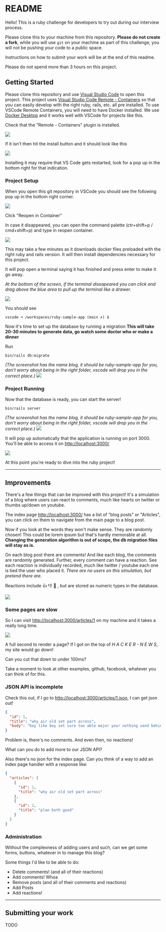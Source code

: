 # README

Hello!
This is a ruby challenge for developers to try out during our interview process.

Please clone this to your machine from this repository.
**Please do not create a fork**, while you will use `git` on your machine as
part of this challenge, you will not be pushing your code to a public space.

Instructions on how to submit your work will be at the end of this readme.

Please do not spend more than 3 hours on this project.

## Getting Started

Please clone this repository and use [Visual Studio Code](https://code.visualstudio.com/) to open this project.
This project uses [Visual Studio Code Remote - Containers](https://code.visualstudio.com/docs/remote/containers) so that you can easily develop with the right ruby, rails, etc. all pre installed.
To use VSCode Remote Containers, you will need to have Docker installed.
We use [Docker Desktop](https://www.docker.com/products/docker-desktop) and it works well with VSCode for projects like this.

Check that the "Remote - Containers" plugin is installed.

![](/readme/plugin.png)

If it isn't then hit the install button and it should look like this

![](/readme/installed.png)

Installing it may require that VS Code gets restarted, look for a pop up in the bottom right for that indication.

### Project Setup

When you open this git repository in VSCode you should see the following pop up in the bottom right corner.

![](/readme/reopen.png)

Click "Reopen in Container"

In case it disappeared, you can open the command palette (ctr+shift+p / cmd+shift+p) and type in reopen container.

![](/readme/reopen-menu.png)

This may take a few minutes as it downloads docker files preloaded with the right ruby and rails version.
It will then install dependencies necessary for this project.

It will pop open a terminal saying it has finished and press enter to make it go away.

_At the bottom of the screen, if the terminal dissapeared you can click and drag above the blue area to pull up the terminal like a drawer._

![](/readme/drawer.png)

You should see 
```
vscode ➜ /workspaces/ruby-sample-app (main ✗) $ 
```

Now it's time to set up the database by running a migration 
**This will take 20-30 minutes to generate data, go watch some doctor who or make a dinner**

Run 
```
bin/rails db:migrate
```

_(The screenshot has the name blog, it should be ruby-sample-app for you, don't worry about being in the right folder, vscode will drop you in the correct place.)_
![](/readme/migration.png)

### Project Running

Now that the database is ready, you can start the server!

```
bin/rails server
```

_(The screenshot has the name blog, it should be ruby-sample-app for you, don't worry about being in the right folder, vscode will drop you in the correct place.)_
![](/readme/running.png)

It will pop up automatically that the application is running on port 3000.
You'll be able to access it on [http://localhost:3000/]()

![](/readme/server.png)

At this point you're ready to dive into the ruby project!

-----

## Improvements

There's a few things that can be improved with this project!
It's a simulation of a blog where users can react to comments, much like hearts on twitter or thumbs up/down on youtube.

The index page [http://localhost:3000/]() has a list of "blog posts" or "Articles", you can click on them to navigate from the main page to a blog post.

Now if you look at the words they won't make sense. They are randomly chosen!
This could be lorem ipsum but that's hardly memorable at all.
**Changing the generation algorithm is out of scope, the db migration files will stay as is.**

On each blog post there are comments!
And like each blog, the comments are randomly generated.
Further, every comment can have a reaction.
See each reaction is individually recorded, much like twitter / youtube each one is tied the user who placed it.
_There are no users on this simulation, but pretend there are._

Reactions include 👍 👎 🧡 , but are stored as numeric types in the database.

![](/readme/comments.png)

### Some pages are slow

So I can visit [http://localhost:3000/articles/1]() on my machine and it takes a really long time.

![](/readme/slow.png)

A full second to render a page?
If I got on the top of _H A C K E R - N E W S_, my site would go down!

Can you cut that down to under 100ms?

Take a moment to look at other examples, github, facebook, whatever you can think of for this.

### JSON API is incomplete

Check this out, if I go to [http://localhost:3000/articles/1.json](), I can get json out!

```json
{
  "id": 1,
  "title": "why air old set part across",
  "body": "boy like boy set sure too able major your nothing send behind only problem today"
}
```

Problem is, there's no comments.
And even then, no reactions!

What can you do to add more to our JSON API?

Also there's no json for the index page.
Can you think of a way to add an index page handler with a response like:

```json
{
  "articles": [
    {
      "id": 1,
      "title": "why air old set part across"
    },
    {
      "id": 2,
      "title": "plan both good"
    }
  ]
}
```

### Administration

Without the complexness of adding users and such, can we get some forms, buttons, whatever in to manage this blog?

Some things I'd like to be able to do:
* Delete comments! (and all of their reactions)
* Add comments! Whoa
* Remove posts (and all of their comments and reactions)
* Add Posts
* Add reactions!

-----

## Submitting your work

TODO